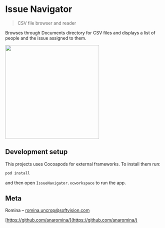 # Issue Navigator
> CSV file browser and reader

Browses through Documents directory for CSV files and displays a list of people and the issue assigned to them.

<img src="https://j.gifs.com/ROZvYw.gif" width="300">

## Development setup

This projects uses Cocoapods for external frameworks. To install them run:

```sh
pod install
```
and then open ```IssueNavigator.xcworkspace``` to run the app.

## Meta

Romina – romina.uncrop@softvision.com

[https://github.com/anaromina/](https://github.com/anaromina/)

[swift-image]:https://img.shields.io/badge/swift-3.0-orange.svg
[swift-url]: https://swift.org/
